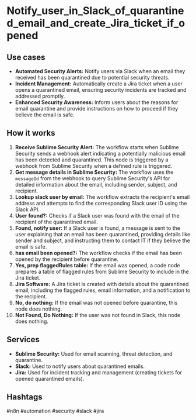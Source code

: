# Notify_user_in_Slack_of_quarantined_email_and_create_Jira_ticket_if_opened

## Use cases

- **Automated Security Alerts:** Notify users via Slack when an email they received has been quarantined due to potential security threats.
- **Incident Management:** Automatically create a Jira ticket when a user opens a quarantined email, ensuring security incidents are tracked and addressed promptly.
- **Enhanced Security Awareness:** Inform users about the reasons for email quarantine and provide instructions on how to proceed if they believe the email is safe.

## How it works

1.  **Receive Sublime Security Alert:** The workflow starts when Sublime Security sends a webhook alert indicating a potentially malicious email has been detected and quarantined. This node is triggered by a webhook from Sublime Security when a defined rule is triggered.
2.  **Get message details in Sublime Security:** The workflow uses the `messageId` from the webhook to query Sublime Security's API for detailed information about the email, including sender, subject, and recipient.
3.  **Lookup slack user by email:** The workflow extracts the recipient's email address and attempts to find the corresponding Slack user ID using the Slack API.
4.  **User found?:** Checks if a Slack user was found with the email of the recipient of the quarantined email.
5.  **Found, notify user:** If a Slack user is found, a message is sent to the user explaining that an email has been quarantined, providing details like sender and subject, and instructing them to contact IT if they believe the email is safe.
6.  **has email been opened?:** The workflow checks if the email has been opened by the recipient before quarantine.
7.  **Yes, prep flaggedRules table:** If the email was opened, a code node prepares a table of flagged rules from Sublime Security to include in the Jira ticket.
8.  **Jira Software:** A Jira ticket is created with details about the quarantined email, including the flagged rules, email information, and a notification to the recipient.
9.  **No, do nothing:** If the email was not opened before quarantine, this node does nothing.
10. **Not Found, Do Nothing:** If the user was not found in Slack, this node does nothing.

## Services

-   **Sublime Security:** Used for email scanning, threat detection, and quarantine.
-   **Slack:** Used to notify users about quarantined emails.
-   **Jira:** Used for incident tracking and management (creating tickets for opened quarantined emails).

## Hashtags

#n8n #automation #security #slack #jira
